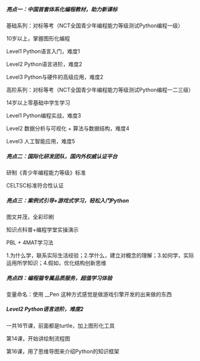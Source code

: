 ##### 亮点一：中国首套体系化编程教材，助力新课标

基础系列：对标等考（NCT全国青少年编程能力等级测试Python编程一级）

10岁以上，掌握图形化编程

Level1 Python语言入门，难度1

Level2 Python语言进阶，难度2

Level3 Python与硬件的高级应用，难度2

高阶系列：对标等考（NCT全国青少年编程能力等级测试Python编程一二三级）

14岁以上零基础中学生学习

Level1 Python编程实战，难度3

Level2 数据分析与可视化 + 算法与数据结构，难度4

Level3 人工智能应用，难度5

##### 亮点二：国际化研发团队，国内外权威认证平台

研制《青少年编程能力等级》标准

CELTSC标准符合性认证

##### 亮点三：案例式引导+游戏式学习，轻松入门Python

图文并茂，全彩印刷

知识点科普+编程学堂实操演示

PBL + 4MAT学习法

1.为什么学，联系实际生活经验；2.学什么，建立对概念的理解；3.如何学，实际运用所学知识；4.假如，优化结构创新思维

##### 亮点四：编程猫专属品质服务，超值学习体验



变量命名：使用 __Pen 这种方式感觉是做游戏引擎开发的出来做的东西



##### Level2 Python语言进阶，难度2

一共16节课，前面都是turtle，加上图形化工具

第14课，开始讲绘制流程图

第16课，用了思维导图来介绍Python的知识框架

